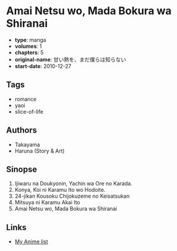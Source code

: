 # Amai Netsu wo, Mada Bokura wa Shiranai

-   **type**: manga
-   **volumes**: 1
-   **chapters**: 5
-   **original-name**: 甘い熱を、まだ僕らは知らない
-   **start-date**: 2010-12-27

## Tags

-   romance
-   yaoi
-   slice-of-life

## Authors

-   Takayama
-   Haruna (Story & Art)

## Sinopse

1. Ijiwaru na Doukyonin, Yachin wa Ore no Karada.
2. Konya, Koi ni Karamu Ito wo Hodoite.
3. 24-jikan Kousoku Chijokuzeme no Keisatsukan
4. Mitsuya ni Karamu Akai Ito
5. Amai Netsu wo, Mada Bokura wa Shiranai

## Links

-   [My Anime list](https://myanimelist.net/manga/81241/Amai_Netsu_wo_Mada_Bokura_wa_Shiranai)
